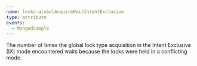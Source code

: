 ```yaml
---
name: locks.globalAcquireWaitIntentExclusive
type: attribute
events:
  - MongodSample
---
```


The number of times the global lock type acquisition in the Intent Exclusive (IX) mode encountered waits because the locks were held in a conflicting mode.